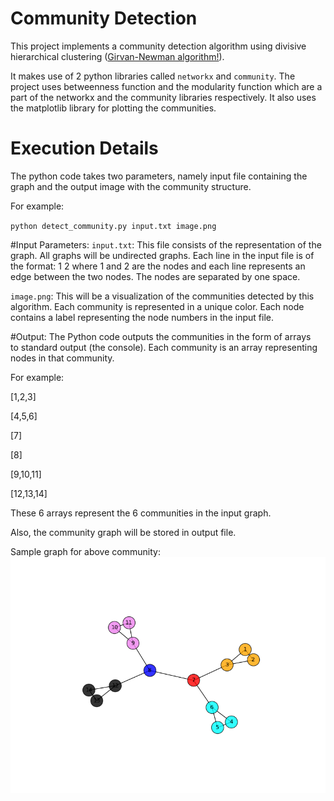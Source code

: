 # Community Detection
 This project implements a community detection algorithm using divisive hierarchical clustering ([Girvan-Newman algorithm!](https://en.wikipedia.org/wiki/Girvan%E2%80%93Newman_algorithm)). 
 
 It makes use of 2 python libraries called `networkx` and `community`. The project uses betweenness function and the modularity function which are a part of the networkx and the community libraries respectively. It also uses the matplotlib library for plotting the communities.


# Execution Details
The python code takes two parameters, namely input file containing the graph and the output image with the community structure. 

For example:
	
`python detect_community.py input.txt image.png`

#Input Parameters:
`input.txt`: This file consists of the representation of the graph. All graphs  will be undirected graphs. Each line in the input file is of the format: 
1 2 where 1 and 2 are the nodes and each line represents an edge between the two
nodes. The nodes are separated by one space.

`image.png`: This will be a visualization of the communities detected by this algorithm. Each community is represented in a unique color. Each node  contains a label representing the node numbers in the input file. 

#Output:
The Python code outputs the communities in the form of arrays	
to standard output (the console). Each community is an array representing 
nodes in that community. 

For example:

[1,2,3]

[4,5,6]

[7]

[8]

[9,10,11]

[12,13,14]

These 6 arrays represent the 6 communities in the input graph. 

Also, the community graph will be stored in output file.

Sample graph for above community:
![alt tag](sample_image.png)
